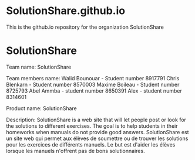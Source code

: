 ﻿# SolutionShare.github.io
This is the github.io repository for the organization SolutionShare

SolutionShare
==============

Team name: SolutionShare

Team members name:
Walid Bounouar - Student number 8917791
Chris Blenkarn - Student number 8570003
Maxime Boileau - Student number 8725793
Abel Ammba - student number 8650391
Alex - student number 8314601

Product name: SolutionShare

Description: SolutionShare is a web site that will let people post or look for the solutions to different exercises. 
The goal is to help students in their homeworks when manuals do not provide good answers.
SolutionShare est un site web qui permet aux élèves de soumettre ou de trouver les solutions pour les exercices de différents manuels.
Le but est d'aider les élèves lorsque les manuels n'offrent pas de bons solutionnaires.
